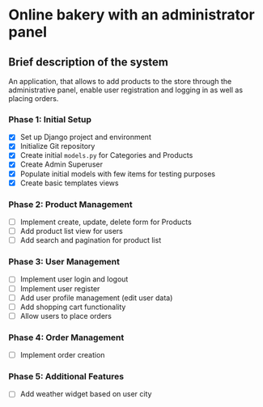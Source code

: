 # Online bakery with an administrator panel 

## Brief description of the system 
An application, that allows to add products to the store through the administrative panel, enable user registration and logging in as well as placing orders.


### Phase 1: Initial Setup
- [x] Set up Django project and environment
- [x] Initialize Git repository
- [x] Create initial `models.py` for Categories and Products
- [x] Create Admin Superuser
- [x] Populate initial models with few items for testing purposes
- [x] Create basic templates views 

### Phase 2: Product Management
- [ ] Implement create, update, delete form for Products
- [ ] Add product list view for users
- [ ] Add search and pagination for product list

### Phase 3: User Management

- [ ] Implement user login and logout
- [ ] Implement user register
- [ ] Add user profile management (edit user data)
- [ ] Add shopping cart functionality
- [ ] Allow users to place orders

### Phase 4: Order Management
- [ ] Implement order creation 

### Phase 5: Additional Features
- [ ] Add weather widget based on user city

